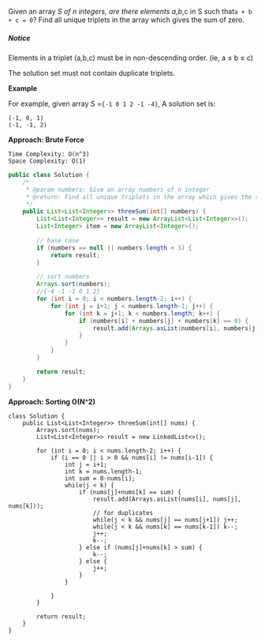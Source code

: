 Given an array _S of n integers, are there elements a_,_b_,c in S such that`a + b + c = 0`? Find all unique triplets in the array which gives the sum of zero.

##### Notice

Elements in a triplet \(a,b,c\) must be in non-descending order. \(ie, a ≤ b ≤ c\)

The solution set must not contain duplicate triplets.

**Example**

For example, given array S =`{-1 0 1 2 -1 -4}`, A solution set is:

```
(-1, 0, 1)
(-1, -1, 2)
```

**Approach: Brute Force**

```
Time Complexity: O(n^3)
Space Complexity: O(1)
```

```java
public class Solution {
    /*
     * @param numbers: Give an array numbers of n integer
     * @return: Find all unique triplets in the array which gives the sum of zero.
     */
    public List<List<Integer>> threeSum(int[] numbers) {
        List<List<Integer>> result = new ArrayList<List<Integer>>();
        List<Integer> item = new ArrayList<Integer>();

        // base case
        if (numbers == null || numbers.length < 3) {
            return result;
        }

        // sort numbers
        Arrays.sort(numbers);
        //{-4 -1 -1 0 1 2}
        for (int i = 0; i < numbers.length-2; i++) {
            for (int j = i+1; j < numbers.length-1; j++) {
                for (int k = j+1; k < numbers.length; k++) {
                    if (numbers[i] + numbers[j] + numbers[k] == 0) {
                        result.add(Arrays.asList(numbers[i], numbers[j], numbers[k]));
                    }
                }    
            }
        }

        return result;   
    }
}
```

**Approach: Sorting O\(N^2\)**

```
class Solution {
    public List<List<Integer>> threeSum(int[] nums) {
        Arrays.sort(nums);
        List<List<Integer>> result = new LinkedList<>();
        
        for (int i = 0; i < nums.length-2; i++) {
            if (i == 0 || i > 0 && nums[i] != nums[i-1]) {
                int j = i+1;
                int k = nums.length-1;
                int sum = 0-nums[i];
                while(j < k) {
                    if (nums[j]+nums[k] == sum) {
                        result.add(Arrays.asList(nums[i], nums[j], nums[k]));
                        // for duplicates
                        while(j < k && nums[j] == nums[j+1]) j++;
                        while(j < k && nums[k] == nums[k-1]) k--;
                        j++; 
                        k--;
                    } else if (nums[j]+nums[k] > sum) {
                        k--;
                    } else {
                        j++;
                    }
                }
                
            }
        }
        
        return result;
    }
}
```



